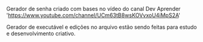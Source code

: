 Gerador de senha criado com bases no vídeo do canal Dev Aprender 'https://www.youtube.com/channel/UCm63tB8wsKOVvxoU4iMpS2A'

Gerador de executável e edições no arquivo estão sendo feitas para estudo e desenvolvimento criativo. 